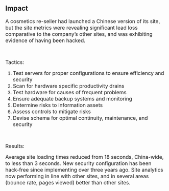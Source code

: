 ## Impact

<span style="font-size: medium;">A cosmetics re-seller had launched a Chinese version of its site, but the site metrics were revealing significant lead loss comparative to the company’s other sites, and was exhibiting evidence of having been hacked.</span>

<span style="font-size: medium;"> </span>

<span style="font-size: medium;">Tactics:</span>

1.  <span style="font-size: medium;">Test servers for proper configurations to ensure efficiency and security</span>
2.  <span style="font-size: medium;">Scan for hardware specific productivity drains</span>
3.  <span style="font-size: medium;">Test hardware for causes of frequent problems</span>
4.  <span style="font-size: medium;">Ensure adequate backup systems and monitoring</span>
5.  <span style="font-size: medium;">Determine risks to information assets</span>
6.  <span style="font-size: medium;">Assess controls to mitigate risks</span>
7.  <span style="font-size: medium;">Devise schema for optimal continuity, maintenance, and security</span>

<span style="font-size: medium;"> </span>

<span style="font-size: medium;">Results:</span>

<span style="font-size: medium;">Average site loading times reduced from 18 seconds, China-wide, to less than 3 seconds. New security configuration has been hack-free since implementing over three years ago. Site analytics now performing in line with other sites, and in several areas (bounce rate, pages viewed) better than other sites.</span>